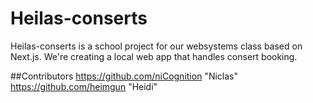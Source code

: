 # Heilas-conserts
Heilas-conserts is a school project for our websystems class based on Next.js. We're creating a local web app that handles consert booking.

##Contributors
https://github.com/niCognition "Niclas"
https://github.com/heimgun "Heidi"
